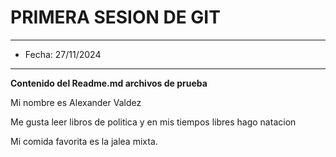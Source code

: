 # PRIMERA SESION DE GIT
---
* Fecha: 27/11/2024
---
**Contenido del Readme.md archivos de prueba**

Mi nombre es Alexander Valdez

Me gusta leer libros de politica y en 
mis tiempos libres hago natacion

Mi comida favorita es la jalea mixta.
